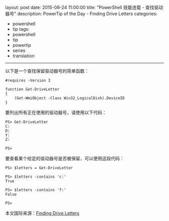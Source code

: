 ﻿layout: post
date: 2015-08-24 11:00:00
title: "PowerShell 技能连载 - 查找驱动器号"
description: PowerTip of the Day - Finding Drive Letters
categories:
- powershell
- tip
tags:
- powershell
- tip
- powertip
- series
- translation
---
以下是一个查找保留驱动器号的简单函数：

    #requires -Version 3
    
    function Get-DriveLetter
    {
        (Get-WmiObject -Class Win32_LogicalDisk).DeviceID
    }

要列出所有正在使用的驱动器号，请使用以下代码：

    PS> Get-DriveLetter
    C:
    D:
    Y:
    Z:
    
    PS>

要查看某个给定的驱动器号是否被保留，可以使用这段代码：

    PS> $letters = Get-DriveLetter
    
    PS> $letters -contains 'c:'
    True
    
    PS> $letters -contains 'f:'
    False
    
    PS>

<!--more-->
本文国际来源：[Finding Drive Letters](http://powershell.com/cs/blogs/tips/archive/2015/08/24/finding-drive-letters.aspx)
